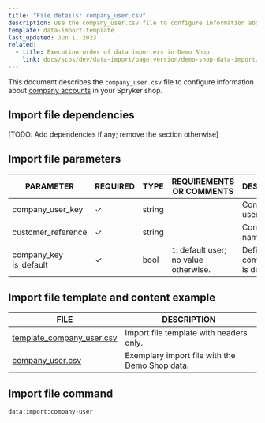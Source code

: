 ```yaml
---
title: "File details: company_user.csv"
description: Use the company_user.csv file to configure information about company accounts in your Spryker shop.
template: data-import-template
last_updated: Jun 1, 2023
related:
  - title: Execution order of data importers in Demo Shop
    link: docs/scos/dev/data-import/page.version/demo-shop-data-import/execution-order-of-data-importers-in-demo-shop.html
---
```


This document describes the `company_user.csv` file to configure information about [company accounts](/docs/pbc/all/customer-relationship-management/{{page.version}}/company-account-feature-overview/company-accounts-overview.html) in your Spryker shop.

## Import file dependencies

[TODO: Add dependencies if any; remove the section otherwise]

## Import file parameters

| PARAMETER | REQUIRED |  TYPE | REQUIREMENTS OR COMMENTS | DESCRIPTION |
| --- | --- | --- |-----| --- |
| company_user_key |&check;| string |   | Company user identifier.|
| customer_reference |&check;| string |  | Company name.|
| company_key	is_default | &check; | bool | `1`: default user; no value otherwise. | Defines if a company user is default. |

## Import file template and content example

| FILE | DESCRIPTION |
|---|---|
| [template_company_user.csv](https://spryker.s3.eu-central-1.amazonaws.com/docs/pbc/all/customer-relationship-management/import-and-export-data/file-details-company.csv.md/file-details-company-user.csv.md/template_company_user.csv)| Import file template with headers only. |
| [company_user.csv](https://spryker.s3.eu-central-1.amazonaws.com/docs/pbc/all/customer-relationship-management/import-and-export-data/file-details-company.csv.md/file-details-company-user.csv.md/company_user.csv)| Exemplary import file with the Demo Shop data. |


## Import file command

```bash
data:import:company-user
```